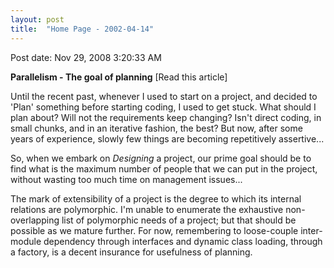 ```yaml
---
layout: post
title:  "Home Page - 2002-04-14"
---
```


Post date: Nov 29, 2008 3:20:33 AM

**Parallelism - The goal of planning** [Read this article]

Until the recent past, whenever I used to start on a project, and decided to 'Plan' something before starting coding, I used to get stuck. What should I plan about? Will not the requirements keep changing? Isn't direct coding, in small chunks, and in an iterative fashion, the best? But now, after some years of experience, slowly few things are becoming repetitively assertive...

So, when we embark on *Designing* a project, our prime goal should be to find what is the maximum number of people that we can put in the project, without wasting too much time on management issues...

The mark of extensibility of a project is the degree to which its internal relations are polymorphic. I'm unable to enumerate the exhaustive non-overlapping list of polymorphic needs of a project; but that should be possible as we mature further. For now, remembering to loose-couple inter-module dependency through interfaces and dynamic class loading, through a factory, is a decent insurance for usefulness of planning.
